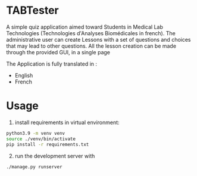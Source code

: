 # TABTester
A simple quiz application aimed toward Students in Medical Lab Technologies (Technologies d'Analyses Biomédicales in french).
The administrative user can create Lessons with a set of questions and choices that may lead to other questions. All the lesson creation can be made through the provided GUI, in a single page

The Application is fully translated in :
 - English
 - French
 
# Usage
1) install requirements in virtual environment:
```sh
python3.9 -m venv venv
source ./venv/bin/activate
pip install -r requirements.txt
```

2) run the development server with 
```sh
./manage.py runserver
```

